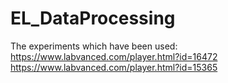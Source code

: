 # EL_DataProcessing

The experiments which have been used:
https://www.labvanced.com/player.html?id=16472
https://www.labvanced.com/player.html?id=15365
